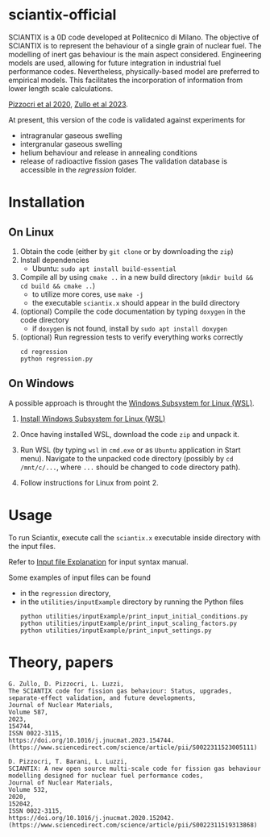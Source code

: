 # sciantix-official

SCIANTIX is a 0D code developed at Politecnico di Milano.
The objective of SCIANTIX is to represent the behaviour of a single grain of nuclear fuel.
The modelling of inert gas behaviour is the main aspect considered.
Engineering models are used, allowing for future integration in industrial fuel performance codes.
Nevertheless, physically-based model are preferred to empirical models.
This facilitates the incorporation of information from lower length scale calculations.

 <a href="../../references/pdf_link/Pizzocri_et_al_2020.pdf" target="_blank">Pizzocri et al 2020</a>, <a href="../../references/pdf_link/Zullo_et_al_2023.pdf" target="_blank">Zullo et al 2023</a>.
 
At present, this version of the code is validated against experiments for
 - intragranular gaseous swelling
 - intergranular gaseous swelling
 - helium behaviour and release in annealing conditions
 - release of radioactive fission gases
The validation database is accessible in the *regression* folder.

# Installation

## On Linux
1. Obtain the code (either by `git clone` or by downloading the `zip`)
2. Install dependencies
    - Ubuntu: `sudo apt install build-essential`
3. Compile all by using `cmake ..` in a new build directory (`mkdir build && cd build && cmake ..`)
    - to utilize more cores, use `make -j`
    - the executable `sciantix.x` should appear in the build directory
4. (optional) Compile the code documentation by typing `doxygen` in the code directory
    - if `doxygen` is not found, install by `sudo apt install doxygen`
5. (optional) Run regression tests to verify everything works correctly
    ```
    cd regression
    python regression.py
    ```

## On Windows

A possible approach is throught the [Windows Subsystem for Linux (WSL)](https://learn.microsoft.com/en-us/windows/wsl/install).

1. [Install Windows Subsystem for Linux (WSL)](https://learn.microsoft.com/en-us/windows/wsl/install)

2. Once having installed WSL, download the code `zip` and unpack it. 

3. Run WSL (by typing `wsl` in `cmd.exe` or as `Ubuntu` application in Start menu). Navigate to the unpacked code directory (possibly by  `cd /mnt/c/...`, where `...` should be changed to code directory path).

4. Follow instructions for Linux from point 2.


# Usage

To run Sciantix, execute call the `sciantix.x` executable inside directory with the input files.

Refer to [Input file Explanation](utilities/InputExplanation.md) for input syntax manual.

Some examples of input files can be found
- in the `regression` directory,
- in the `utilities/inputExample` directory by running the Python files
    ```
    python utilities/inputExample/print_input_initial_conditions.py
    python utilities/inputExample/print_input_scaling_factors.py
    python utilities/inputExample/print_input_settings.py
    ```

# Theory, papers

```
G. Zullo, D. Pizzocri, L. Luzzi,
The SCIANTIX code for fission gas behaviour: Status, upgrades, separate-effect validation, and future developments,
Journal of Nuclear Materials,
Volume 587,
2023,
154744,
ISSN 0022-3115,
https://doi.org/10.1016/j.jnucmat.2023.154744.
(https://www.sciencedirect.com/science/article/pii/S0022311523005111)
```

```
D. Pizzocri, T. Barani, L. Luzzi,
SCIANTIX: A new open source multi-scale code for fission gas behaviour modelling designed for nuclear fuel performance codes,
Journal of Nuclear Materials,
Volume 532,
2020,
152042,
ISSN 0022-3115,
https://doi.org/10.1016/j.jnucmat.2020.152042.
(https://www.sciencedirect.com/science/article/pii/S0022311519313868)
```



